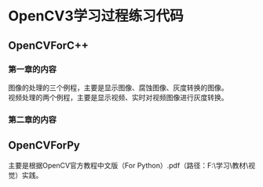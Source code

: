 # OpenCV3学习过程练习代码  

## OpenCVForC++ 
### 第一章的内容
图像的处理的三个例程，主要是显示图像、腐蚀图像、灰度转换的图像。  
视频处理的两个例程，主要是显示视频、实时对视频图像进行灰度转换。

### 第二章的内容

## OpenCVForPy  
主要是根据OpenCV官方教程中文版（For Python）.pdf（路径：F:\学习\教材\视觉）实践。
